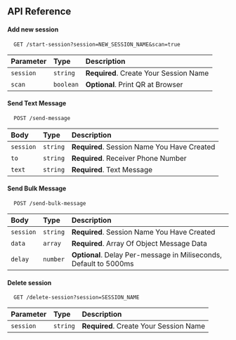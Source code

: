 
## API Reference

#### Add new session

```http
  GET /start-session?session=NEW_SESSION_NAME&scan=true
```

| Parameter | Type      | Description                        |
| :-------- | :-------  | :-------------------------         |
| `session` | `string`  | **Required**. Create Your Session Name    |
| `scan`    | `boolean` | **Optional**. Print QR at Browser  |

#### Send Text Message

```http
  POST /send-message
```

| Body | Type     | Description                       |
| :-------- | :------- | :-------------------------------- |
| `session`      | `string` | **Required**. Session Name You Have Created |
| `to`      | `string` | **Required**. Receiver Phone Number |
| `text`      | `string` | **Required**. Text Message |


#### Send Bulk Message

```http
  POST /send-bulk-message
```

| Body | Type     | Description                       |
| :-------- | :------- | :-------------------------------- |
| `session`      | `string` | **Required**. Session Name You Have Created |
| `data`      | `array` | **Required**. Array Of Object Message Data |
| `delay`      | `number` | **Optional**. Delay Per-message in Miliseconds, Default to 5000ms |


#### Delete session

```http
  GET /delete-session?session=SESSION_NAME
```

| Parameter | Type      | Description                        |
| :-------- | :-------  | :-------------------------         |
| `session` | `string`  | **Required**. Create Your Session Name    |
